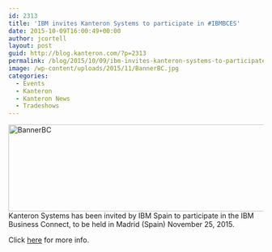 ```yaml
---
id: 2313
title: 'IBM invites Kanteron Systems to participate in #IBMBCES'
date: 2015-10-09T16:00:49+00:00
author: jcortell
layout: post
guid: http://blog.kanteron.com/?p=2313
permalink: /blog/2015/10/09/ibm-invites-kanteron-systems-to-participate-in-ibmbces/
image: /wp-content/uploads/2015/11/BannerBC.jpg
categories:
  - Events
  - Kanteron
  - Kanteron News
  - Tradeshows
---
```

[<img class="alignnone size-full wp-image-2314" src="http://blog.kanteron.com/wp-content/uploads/2015/11/BannerBC.jpg" alt="BannerBC" width="970" height="172" srcset="http://blog.kanteron.com/wp-content/uploads/2015/11/BannerBC.jpg 970w, http://blog.kanteron.com/wp-content/uploads/2015/11/BannerBC-300x53.jpg 300w, http://blog.kanteron.com/wp-content/uploads/2015/11/BannerBC-480x85.jpg 480w, http://blog.kanteron.com/wp-content/uploads/2015/11/BannerBC-830x147.jpg 830w, http://blog.kanteron.com/wp-content/uploads/2015/11/BannerBC-230x41.jpg 230w, http://blog.kanteron.com/wp-content/uploads/2015/11/BannerBC-350x62.jpg 350w" sizes="(max-width: 970px) 100vw, 970px" />](https://ibm.biz/BdXNCn)Kanteron Systems has been invited by IBM Spain to participate in the IBM Business Connect, to be held in Madrid (Spain) November 25, 2015.

Click <a href="https://ibm.biz/BdXNCn" target="_blank">here</a> for more info.